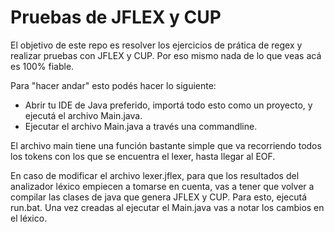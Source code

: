 # Pruebas de JFLEX y CUP

El objetivo de este repo es resolver los ejercicios de prática de regex y realizar pruebas con JFLEX y CUP. Por eso mismo nada de lo que veas acá es 100% fiable.

Para "hacer andar" esto podés hacer lo siguiente:

* Abrir tu IDE de Java preferido, importá todo esto como un proyecto, y ejecutá el archivo Main.java.
* Ejecutar el archivo Main.java a través una commandline.

El archivo main tiene una función bastante simple que va recorriendo todos los tokens con los que se encuentra el lexer, hasta llegar al EOF.

En caso de modificar el archivo lexer.jflex, para que los resultados del analizador léxico empiecen a tomarse en cuenta, vas a tener que volver a compilar las clases de java que genera JFLEX y CUP. Para esto, ejecutá run.bat. Una vez creadas al ejecutar el Main.java vas a notar los cambios en el léxico.
